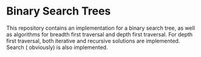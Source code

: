 # Binary Search Trees

This repository contains an implementation for a binary search tree, as well as algorithms for breadth first traversal
and depth first traversal. For depth first traversal, both iterative and recursive solutions are implemented. Search (
obviously) is also implemented.